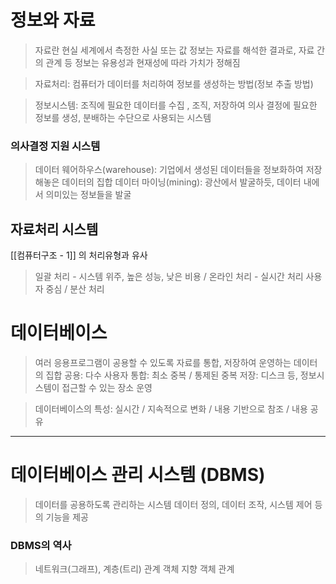 # 정보와 자료

> 자료란 현실 세계에서 측정한 사실 또는 값
> 정보는 자료를 해석한 결과로, 자료 간의 관계 등
> 정보는 유용성과 현재성에 따라 가치가 정해짐

> 자료처리: 컴퓨터가 데이터를 처리하여 정보를 생성하는 방법(정보 추출 방법)

> 정보시스템: 조직에 필요한 데이터를 수집 , 조직, 저장하여 의사 결정에 필요한 정보를 생성, 분배하는 수단으로 사용되는 시스템

### 의사결정 지원 시스템

> 데이터 웨어하우스(warehouse): 기업에서 생성된 데이터들을 정보화하여 저장해놓은 데이터의 집합
> 데이터 마이닝(mining): 광산에서 발굴하듯, 데이터 내에서 의미있는 정보들을 발굴

## 자료처리 시스템

[[컴퓨터구조 - 1]] 의 처리유형과 유사

> 일괄 처리 - 시스템 위주, 높은 성능, 낮은 비용 / 온라인 처리 - 실시간 처리 사용자 중심 / 분산 처리

# 데이터베이스

> 여러 응용프로그램이 공용할 수 있도록 자료를 통합, 저장하여 운영하는 데이터의 집합
> 공용: 다수 사용자
> 통합: 최소 중복 / 통제된 중복
> 저장: 디스크 등, 정보시스템이 접근할 수 있는 장소
> 운영

> 데이터베이스의 특성: 실시간 / 지속적으로 변화 / 내용 기반으로 참조 / 내용 공유


---

# 데이터베이스 관리 시스템 (DBMS)

> 데이터를 공용하도록 관리하는 시스템
> 데이터 정의, 데이터 조작, 시스템 제어 등의 기능을 제공

### DBMS의 역사

>네트워크(그래프), 계층(트리)
>관계
>객체 지향
>객체 관계



